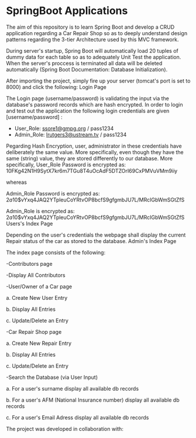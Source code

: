<h1>SpringBoot Applications</h1>

The aim of this repository is to learn Spring Boot and develop a CRUD application regarding a Car Repair Shop so as to deeply understand design patterns regarding the 3-tier Architecture used by this MVC framework.

During server's startup, Spring Boot will automatically load 20 tuples of dummy data for each table so as to adequately Unit Test the application. When the server's proccess is terminated all data will be deleted automatically (Spring Boot Documentation: Database Initialization).

After importing the project, simply fire up your server (tomcat's port is set to 8000) and click the following:
Login Page

The Login page (username/password) is validating the input via the database's password records which are hash encrypted. In order to login and test out the application the following login credentials are given [username/password] :

- User_Role: ssore1@gmpg.org / pass1234
- Admin_Role: lrutgers3@ustream.tv / pass1234

Ρegarding Hash Encryption, user, administrator in these credentials have deliberately the same value. More specifically, even though they have the same (string) value, they are stored differently to our database. More specifically, User_Role Password is encrypted as: $10$FKg42N1H9SytX7kr6m7TGu8T4uOcAdF5DTZOrI69CxPMVuVMm9iiy

whereas

Admin_Role Password is encrypted as: $2a$10$vYxq4JAQ2YTpleuCoYRtvOP8bcfS9gfgmbJU7L/MRcIGbWmSGtZfS

Admin_Role is encrypted as: $2a$10$vYxq4JAQ2YTpleuCoYRtvOP8bcfS9gfgmbJU7L/MRcIGbWmSGtZfS
Users's Index Page

Depending on the user's credentials the webpage shall display the current Repair status of the car as stored to the database.
Admin's Index Page

The index page consists of the following:

-Contributors page

-Display All Contributors

-User/Owner of a Car page

a. Create New User Entry

b. Display All Entries

c. Update/Delete an Entry

-Car Repair Shop page

a. Create New Repair Entry

b. Display All Entries

c. Update/Delete an Entry

-Search the Database (via User Input)

a. For a user's surname display all available db records

b. For a user's AFM (National Insurance number) display all available db records

c. For a user's Email Adress display all available db records

The project was developed in collaboration with: 
